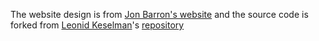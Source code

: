 The website design is from [Jon Barron's website](https://jonbarron.info/) and the source code is forked from [Leonid Keselman](https://leonidk.com/)'s [repository](https://github.com/leonidk/new_website)
